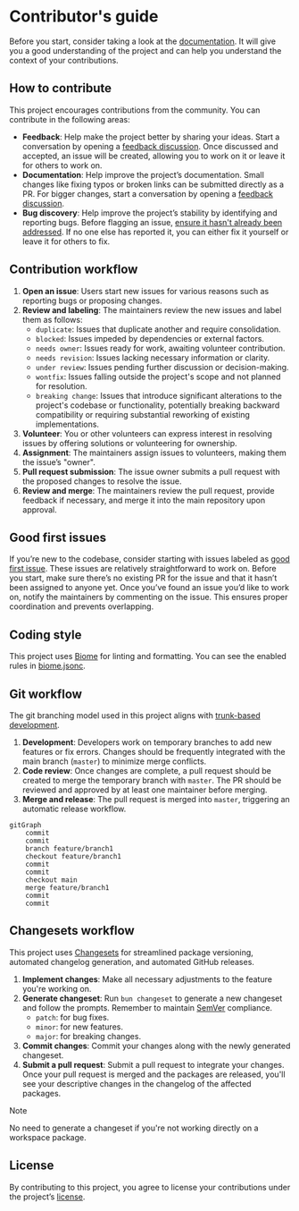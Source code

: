# Contributor's guide

Before you start, consider taking a look at the [documentation](https://librereader.pages.dev/). It will give you a good understanding of the project and can help you understand the context of your contributions.

## How to contribute

This project encourages contributions from the community. You can contribute in the following areas:

- **Feedback**: Help make the project better by sharing your ideas. Start a conversation by opening a [feedback discussion](https://github.com/ju4n97/librereader/discussions). Once discussed and accepted, an issue will be created, allowing you to work on it or leave it for others to work on.
- **Documentation**: Help improve the project’s documentation. Small changes like fixing typos or broken links can be submitted directly as a PR. For bigger changes, start a conversation by opening a [feedback discussion](https://github.com/ju4n97/librereader/discussions).
- **Bug discovery**: Help improve the project’s stability by identifying and reporting bugs. Before flagging an issue, [ensure it hasn't already been addressed](https://github.com/ju4n97/librereader/issues). If no one else has reported it, you can either fix it yourself or leave it for others to fix.

## Contribution workflow

1. **Open an issue**: Users start new issues for various reasons such as reporting bugs or proposing changes.
2. **Review and labeling**: The maintainers review the new issues and label them as follows:
   - `duplicate`: Issues that duplicate another and require consolidation.
   - `blocked`: Issues impeded by dependencies or external factors.
   - `needs owner`: Issues ready for work, awaiting volunteer contribution.
   - `needs revision`: Issues lacking necessary information or clarity.
   - `under review`: Issues pending further discussion or decision-making.
   - `wontfix`: Issues falling outside the project's scope and not planned for resolution.
   - `breaking change`: Issues that introduce significant alterations to the project's codebase or functionality, potentially breaking backward compatibility or requiring substantial reworking of existing implementations.
3. **Volunteer**: You or other volunteers can express interest in resolving issues by offering solutions or volunteering for ownership.
4. **Assignment**: The maintainers assign issues to volunteers, making them the issue’s "owner".
5. **Pull request submission**: The issue owner submits a pull request with the proposed changes to resolve the issue.
6. **Review and merge**: The maintainers review the pull request, provide feedback if necessary, and merge it into the main repository upon approval.

## Good first issues

If you’re new to the codebase, consider starting with issues labeled as [good first issue](https://github.com/ju4n97/librereader/issues?q=is%3Aissue+is%3Aopen+label%3A%22good+first+issue%22+-label%3A%22blocked+by+upstream%22). These issues are relatively straightforward to work on. Before you start, make sure there’s no existing PR for the issue and that it hasn’t been assigned to anyone yet. Once you’ve found an issue you’d like to work on, notify the maintainers by commenting on the issue. This ensures proper coordination and prevents overlapping.

## Coding style

This project uses [Biome](https://biomejs.dev/) for linting and formatting. You can see the enabled rules in [biome.jsonc](biome.jsonc).

## Git workflow

The git branching model used in this project aligns with [trunk-based development](https://trunkbaseddevelopment.com/).

1. **Development**: Developers work on temporary branches to add new features or fix errors. Changes should be frequently integrated with the main branch (`master`) to minimize merge conflicts.
2. **Code review**: Once changes are complete, a pull request should be created to merge the temporary branch with `master`. The PR should be reviewed and approved by at least one maintainer before merging.
3. **Merge and release**: The pull request is merged into `master`, triggering an automatic release workflow.

```mermaid
gitGraph
    commit
    commit
    branch feature/branch1
    checkout feature/branch1
    commit
    commit
    checkout main
    merge feature/branch1
    commit
    commit
```

## Changesets workflow

This project uses [Changesets](https://github.com/changesets/changesets) for streamlined package versioning, automated changelog generation, and automated GitHub releases.

1. **Implement changes**: Make all necessary adjustments to the feature you're working on.
2. **Generate changeset**: Run `bun changeset` to generate a new changeset and follow the prompts. Remember to maintain [SemVer](https://semver.org/) compliance.
   - `patch`: for bug fixes.
   - `minor`: for new features.
   - `major`: for breaking changes.
3. **Commit changes**: Commit your changes along with the newly generated changeset.
4. **Submit a pull request**: Submit a pull request to integrate your changes. Once your pull request is merged and the packages are released, you'll see your descriptive changes in the changelog of the affected packages.

> [!NOTE]
> No need to generate a changeset if you're not working directly on a workspace package.

## License

By contributing to this project, you agree to license your contributions under the project’s [license](LICENSE).
